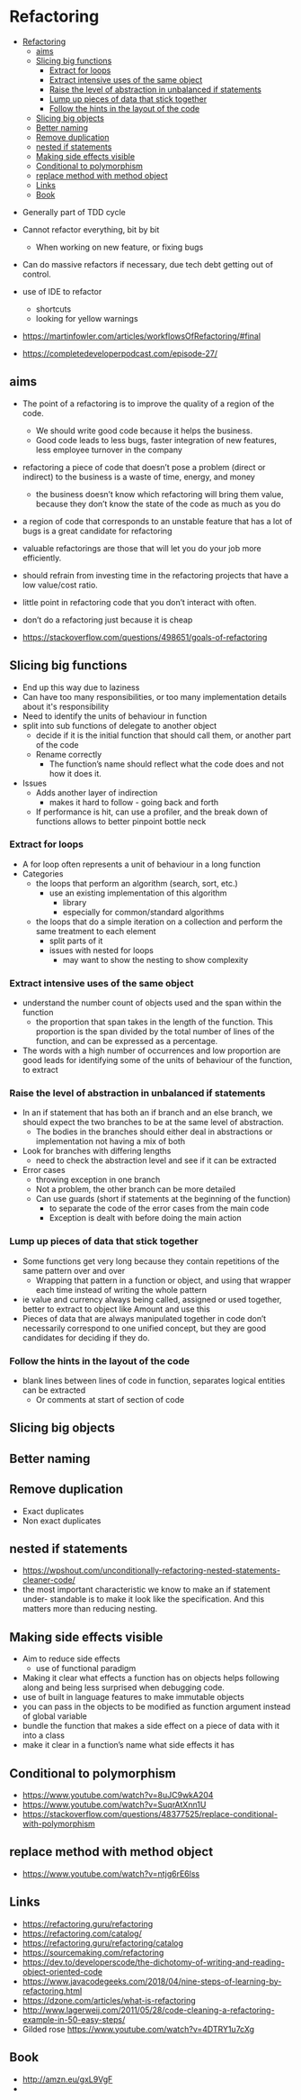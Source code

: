 # Refactoring

<!-- TOC depthFrom:1 depthTo:6 withLinks:1 updateOnSave:1 orderedList:0 -->

- [Refactoring](#refactoring)
	- [aims](#aims)
	- [Slicing big functions](#slicing-big-functions)
		- [Extract for loops](#extract-for-loops)
		- [Extract intensive uses of the same object](#extract-intensive-uses-of-the-same-object)
		- [Raise the level of abstraction in unbalanced if statements](#raise-the-level-of-abstraction-in-unbalanced-if-statements)
		- [Lump up pieces of data that stick together](#lump-up-pieces-of-data-that-stick-together)
		- [Follow the hints in the layout of the code](#follow-the-hints-in-the-layout-of-the-code)
	- [Slicing big objects](#slicing-big-objects)
	- [Better naming](#better-naming)
	- [Remove duplication](#remove-duplication)
	- [nested if statements](#nested-if-statements)
	- [Making side effects visible](#making-side-effects-visible)
	- [Conditional to polymorphism](#conditional-to-polymorphism)
	- [replace method with method object](#replace-method-with-method-object)
	- [Links](#links)
	- [Book](#book)

<!-- /TOC -->

- Generally part of TDD cycle
- Cannot refactor everything, bit by bit
  - When working on new feature, or fixing bugs
- Can do massive refactors if necessary, due tech debt getting out of control.

- use of IDE to refactor
  - shortcuts
  - looking for yellow warnings

- https://martinfowler.com/articles/workflowsOfRefactoring/#final
- https://completedeveloperpodcast.com/episode-27/

## aims

- The point of a refactoring is to improve the quality of a region of the code.
  - We should write good code because it helps the business.
  - Good code leads to less bugs, faster integration of new features, less employee turnover in the company
- refactoring a piece of code that doesn’t pose a problem (direct or indirect) to the business is a waste of time, energy, and money
  - the business doesn’t know which refactoring will bring them value, because they don’t know the state of the code as much as you do
- a region of code that corresponds to an unstable feature that has a lot of bugs is a great candidate for refactoring
- valuable refactorings are those that will let you do your job more efficiently.
- should refrain from investing time in the refactoring projects that have a low value/cost ratio.
- little point in refactoring code that you don’t interact with often.
- don’t do a refactoring just because it is cheap

- https://stackoverflow.com/questions/498651/goals-of-refactoring

## Slicing big functions

- End up this way due to laziness
- Can have too many responsibilities, or too many implementation details about it's responsibility
- Need to identify the units of behaviour in function
- split into sub functions of delegate to another object
  - decide if it is the initial function that should call them, or another part of the code
  - Rename correctly
    - The function’s name should reflect what the code does and not how it does it.
- Issues
  - Adds another layer of indirection
    - makes it hard to follow - going back and forth
  - If performance is hit, can use a profiler, and the break down of functions allows to  better pinpoint bottle neck

### Extract for loops

- A for loop often represents a unit of behaviour in a long function
- Categories
  - the loops that perform an algorithm (search, sort, etc.)
    - use an existing implementation of this algorithm
      - library
      - especially for common/standard algorithms
  - the loops that do a simple iteration on a collection and perform the same treatment to each element
    - split parts of it
    - issues with nested for loops
      - may want to show the nesting to show complexity

### Extract intensive uses of the same object

- understand the number count of objects used and the span within the function
  - the proportion that span takes in the length of the function. This proportion is the span divided by the total number of lines of the function, and can be expressed as a percentage.
- The words with a high number of occurrences and low proportion are good leads for identifying some of the units of behaviour of the function, to extract

### Raise the level of abstraction in unbalanced if statements

- In an if statement that has both an if branch and an else branch, we should expect the two branches to be at the same level of abstraction.
  - The bodies in the branches should either deal in abstractions or implementation not having a mix of both
- Look for branches with differing lengths
  - need to check the abstraction level and see if it can be extracted
- Error cases
  - throwing exception in one branch
  - Not a problem, the other branch can be more detailed
  - Can use guards (short if statements at the beginning of the function)
    - to separate the code of the error cases from the main code
    - Exception is dealt with before doing the main action

### Lump up pieces of data that stick together

- Some functions get very long because they contain repetitions of the same pattern over and over
  - Wrapping that pattern in a function or object, and using that wrapper each time instead of writing the whole pattern
- ie value and currency always being called, assigned or used together, better to extract to object like Amount and use this
- Pieces of data that are always manipulated together in code don’t necessarily correspond to one unified concept, but they are good candidates for deciding if they do.

### Follow the hints in the layout of the code

- blank lines between lines of code in function, separates logical entities can be extracted
  - Or comments at start of section of code

## Slicing big objects

## Better naming

## Remove duplication

- Exact duplicates
- Non exact duplicates

## nested if statements

- https://wpshout.com/unconditionally-refactoring-nested-statements-cleaner-code/
- the most important characteristic we know to make an if statement under- standable is to make it look like the specification. And this matters more than reducing nesting.

## Making side effects visible

- Aim to reduce side effects
  - use of functional paradigm
- Making it clear what effects a function has on objects helps following along and being less surprised when debugging code.
- use of built in language features to make immutable objects
- you can pass in the objects to be modified as function argument instead of global variable
- bundle the function that makes a side effect on a piece of data with it into a class
- make it clear in a function’s name what side effects it has

## Conditional to polymorphism
- https://www.youtube.com/watch?v=8uJC9wkA204
- https://www.youtube.com/watch?v=SuqrAtXnn1U
- https://stackoverflow.com/questions/48377525/replace-conditional-with-polymorphism

## replace method with method object

- https://www.youtube.com/watch?v=ntjg6rE6lss

## Links

- https://refactoring.guru/refactoring
- https://refactoring.com/catalog/
- https://refactoring.guru/refactoring/catalog
- https://sourcemaking.com/refactoring
- https://dev.to/developerscode/the-dichotomy-of-writing-and-reading-object-oriented-code
- https://www.javacodegeeks.com/2018/04/nine-steps-of-learning-by-refactoring.html
- https://dzone.com/articles/what-is-refactoring
- http://www.lagerweij.com/2011/05/28/code-cleaning-a-refactoring-example-in-50-easy-steps/
- Gilded rose https://www.youtube.com/watch?v=4DTRY1u7cXg

## Book

- http://amzn.eu/gxL9VgF
-
